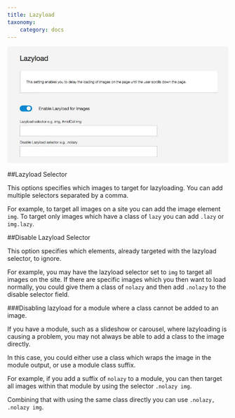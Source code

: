 ```yaml
---
title: Lazyload
taxonomy:
    category: docs
---
```




![Lazyload images](/images/documentation/effects/lazyload.jpg)
 
##Lazyload Selector

This options specifies which images to target for lazyloading. You can add multiple selectors separated by a comma.

For example, to target all images on a site you can add the image element `img`. To target only images which have a class of `lazy` you can add `.lazy` or `img.lazy`.

##Disable Lazyload Selector

This option specifies which elements, already targeted with the lazyload selector, to ignore.

For example, you may have the lazyload selector set to `img` to target all images on the site. If there are specific images which you then want to load normally, you could give them a class of `nolazy` and then add `.nolazy` to the disable selector field.

###Disabling lazyload for a module where a class cannot be added to an image.

If you have a module, such as a slideshow or carousel, where lazyloading is causing a problem, you may not always be able to add a class to the image directly.

In this case, you could either use a class which wraps the image in the module output, or use a module class suffix.

For example, if you add a suffix of `nolazy` to a module, you can then target all images within that module by using the selector `.nolazy img`.

Combining that with using the same class directly you can use `.nolazy, .nolazy img`.
